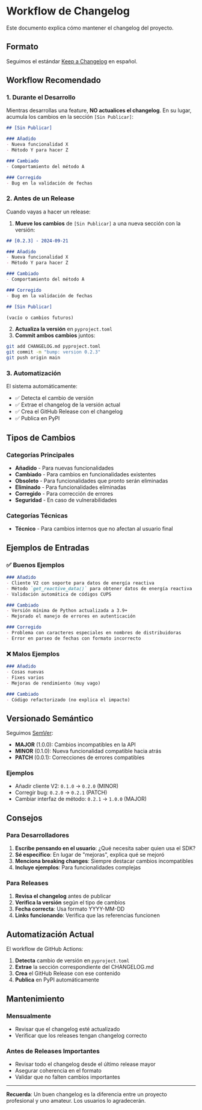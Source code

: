 # Workflow de Changelog

Este documento explica cómo mantener el changelog del proyecto.

## Formato

Seguimos el estándar [Keep a Changelog](https://keepachangelog.com/es-ES/1.0.0/) en español.

## Workflow Recomendado

### 1. Durante el Desarrollo

Mientras desarrollas una feature, **NO actualices el changelog**. En su lugar, acumula los cambios en la sección `[Sin Publicar]`:

```markdown
## [Sin Publicar]

### Añadido
- Nueva funcionalidad X
- Método Y para hacer Z

### Cambiado
- Comportamiento del método A

### Corregido
- Bug en la validación de fechas
```

### 2. Antes de un Release

Cuando vayas a hacer un release:

1. **Mueve los cambios** de `[Sin Publicar]` a una nueva sección con la versión:

```markdown
## [0.2.3] - 2024-09-21

### Añadido
- Nueva funcionalidad X
- Método Y para hacer Z

### Cambiado
- Comportamiento del método A

### Corregido
- Bug en la validación de fechas

## [Sin Publicar]

(vacío o cambios futuros)
```

2. **Actualiza la versión** en `pyproject.toml`
3. **Commit ambos cambios** juntos:

```bash
git add CHANGELOG.md pyproject.toml
git commit -m "bump: version 0.2.3"
git push origin main
```

### 3. Automatización

El sistema automáticamente:
- ✅ Detecta el cambio de versión
- ✅ Extrae el changelog de la versión actual
- ✅ Crea el GitHub Release con el changelog
- ✅ Publica en PyPI

## Tipos de Cambios

### Categorías Principales

- **Añadido** - Para nuevas funcionalidades
- **Cambiado** - Para cambios en funcionalidades existentes
- **Obsoleto** - Para funcionalidades que pronto serán eliminadas
- **Eliminado** - Para funcionalidades eliminadas
- **Corregido** - Para corrección de errores
- **Seguridad** - En caso de vulnerabilidades

### Categorías Técnicas

- **Técnico** - Para cambios internos que no afectan al usuario final

## Ejemplos de Entradas

### ✅ Buenos Ejemplos

```markdown
### Añadido
- Cliente V2 con soporte para datos de energía reactiva
- Método `get_reactive_data()` para obtener datos de energía reactiva
- Validación automática de códigos CUPS

### Cambiado
- Versión mínima de Python actualizada a 3.9+
- Mejorado el manejo de errores en autenticación

### Corregido
- Problema con caracteres especiales en nombres de distribuidoras
- Error en parseo de fechas con formato incorrecto
```

### ❌ Malos Ejemplos

```markdown
### Añadido
- Cosas nuevas
- Fixes varios
- Mejoras de rendimiento (muy vago)

### Cambiado
- Código refactorizado (no explica el impacto)
```

## Versionado Semántico

Seguimos [SemVer](https://semver.org/lang/es/):

- **MAJOR** (1.0.0): Cambios incompatibles en la API
- **MINOR** (0.1.0): Nueva funcionalidad compatible hacia atrás
- **PATCH** (0.0.1): Correcciones de errores compatibles

### Ejemplos

- Añadir cliente V2: `0.1.0` → `0.2.0` (MINOR)
- Corregir bug: `0.2.0` → `0.2.1` (PATCH)
- Cambiar interfaz de método: `0.2.1` → `1.0.0` (MAJOR)

## Consejos

### Para Desarrolladores

1. **Escribe pensando en el usuario**: ¿Qué necesita saber quien usa el SDK?
2. **Sé específico**: En lugar de "mejoras", explica qué se mejoró
3. **Menciona breaking changes**: Siempre destacar cambios incompatibles
4. **Incluye ejemplos**: Para funcionalidades complejas

### Para Releases

1. **Revisa el changelog** antes de publicar
2. **Verifica la versión** según el tipo de cambios
3. **Fecha correcta**: Usa formato YYYY-MM-DD
4. **Links funcionando**: Verifica que las referencias funcionen

## Automatización Actual

El workflow de GitHub Actions:

1. **Detecta** cambio de versión en `pyproject.toml`
2. **Extrae** la sección correspondiente del CHANGELOG.md
3. **Crea** el GitHub Release con ese contenido
4. **Publica** en PyPI automáticamente

## Mantenimiento

### Mensualmente
- Revisar que el changelog esté actualizado
- Verificar que los releases tengan changelog correcto

### Antes de Releases Importantes
- Revisar todo el changelog desde el último release mayor
- Asegurar coherencia en el formato
- Validar que no falten cambios importantes

---

**Recuerda**: Un buen changelog es la diferencia entre un proyecto profesional y uno amateur. Los usuarios lo agradecerán.
